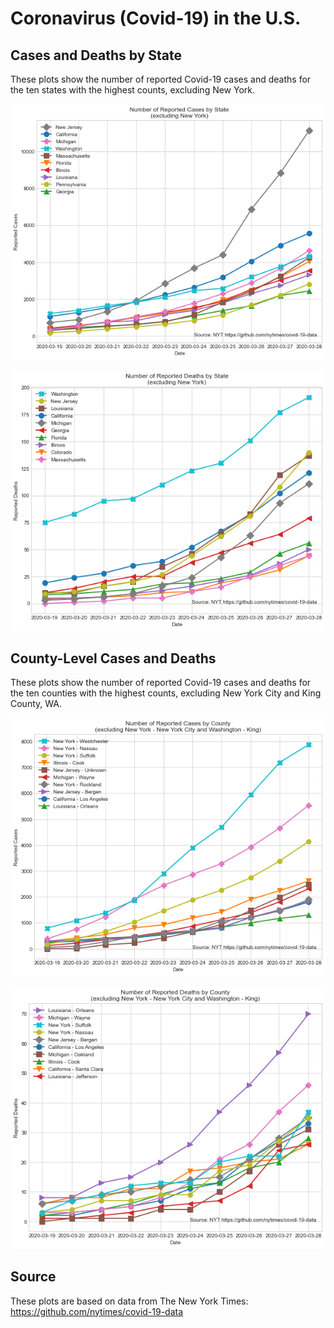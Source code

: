 # Coronavirus (Covid-19) in the U.S.

## Cases and Deaths by State

These plots show the number of reported Covid-19 cases and deaths for the ten states with the highest counts, excluding New York. 

![state_cases](plots/state_cases.png)

![state_deaths](plots/state_deaths.png)

## County-Level Cases and Deaths

These plots show the number of reported Covid-19 cases and deaths for the ten counties with the highest counts, excluding New York City and King County, WA. 

![county_cases](plots/county_cases.png)

![county_deaths](plots/county_deaths.png)

## Source

These plots are based on data from The New York Times: https://github.com/nytimes/covid-19-data
